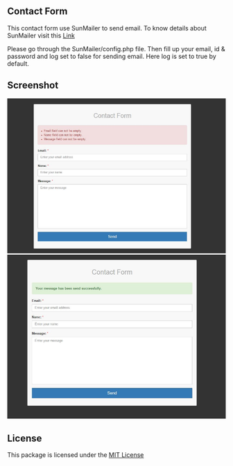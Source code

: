 ## Contact Form

This contact form use SunMailer to send email. To know details about SunMailer visit this [Link](https://github.com/IftekherSunny/SunMailer)

Please go through the SunMailer/config.php file. Then fill up your email, id & password and log set to false for sending email. Here log is set to true by default.

## Screenshot

![Error](https://github.com/IftekherSunny/contact-form/blob/master/error.jpg)
![Success](https://github.com/IftekherSunny/contact-form/blob/master/success.jpg)

## License

This package is licensed under the [MIT License](https://github.com/IftekherSunny/contact-form/blob/master/LICENSE)
